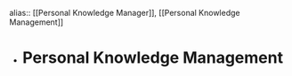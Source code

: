 alias:: [[Personal Knowledge Manager]], [[Personal Knowledge Management]]

- # Personal Knowledge Management